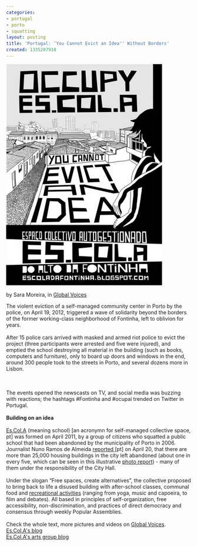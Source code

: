 ```yaml
---
categories:
- portugal
- porto
- squatting
layout: posting
title: 'Portugal: ‘You Cannot Evict an Idea'' Without Borders'
created: 1335207918
---
```

<p><a href="http://www.behance.net/gallery/ESCOLA/1671654"><img alt="" src="/assets/files/u27/escolaa.jpg"></a></p><p>by Sara Moreira, in <a href="http://globalvoicesonline.org/2012/04/21/portugal-escola-fontinha-solidarity/">Global Voices</a></p><p>The violent eviction of a self-managed community center in Porto by the police, on April 19, 2012, triggered a wave of solidarity beyond the borders of the former working-class neighborhood of Fontinha, left to oblivion for years.<br><br>After 15 police cars arrived with masked and armed riot police to evict the project (three participants were arrested and five were injured), and emptied the school destroying all material in the building (such as books, computers and furniture), only to board up doors and windows in the end, around 300 people took to the streets in Porto, and several dozens more in Lisbon.</p><p><!--break--><br><br>The events opened the newscasts on TV, and social media was buzzing with reactions; the hashtags #Fontinha and #ocupai trended on Twitter in Portugal.<br><br><strong>Building on an idea</strong><br><br><a href="http://escoladafontinha.blogspot.co.uk/">Es.Col.A</a> (meaning school) [an acronymn for self-managed collective space, pt] was formed on April 2011, by a group of citizens who squatted a public school that had been abandoned by the municipality of Porto in 2006. Journalist Nuno Ramos de Almeida <a href="http://www.ionline.pt/opiniao/nao-se-pode-despejar-uma-ideia">reported </a>[pt] on April 20, that there are more than 25,000 housing buildings in the city left abandoned (about one in every five, which can be seen in this illustrative <a href="http://ruinarte.blogspot.com/2012/01/porto-invicta-cidade.html">photo report</a>) - many of them under the responsibility of the City Hall.<br><br>Under the slogan “Free spaces, create alternatives”, the collective proposed to bring back to life a disused building with after-school classes, communal food and <a href="http://agendadaescola.blogspot.com/">recreational activities</a> (ranging from yoga, music and capoeira, to film and debates). All based in principles of self-organization, free accessibility, non-discrimination, and practices of direct democracy and consensus through weekly Popular Assemblies.<br><br>Check the whole text, more pictures and videos on <a href="http://globalvoicesonline.org/2012/04/21/portugal-escola-fontinha-solidarity/">Global Voices</a>.<br><a href="http://escoladafontinha.blogspot.co.uk/">Es.Col.A's blog</a><br><a href="http://www.circulodeestudosartisticos.blogspot.pt/">Es.Col.A's arts group blog</a></p>

